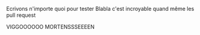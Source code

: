 Ecrivons n'importe quoi pour tester
Blabla c'est incroyable quand même les pull request

VIGGOOOOOO MORTENSSSEEEEN